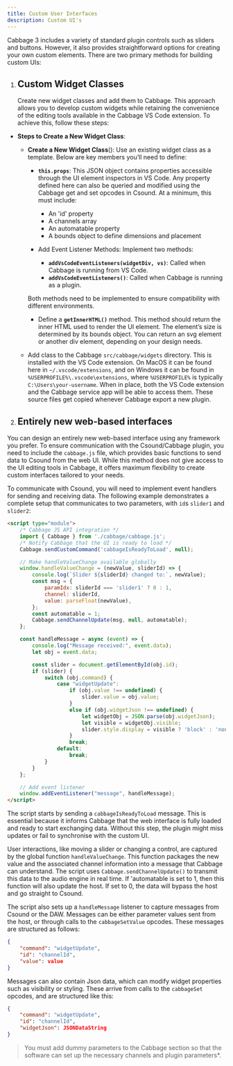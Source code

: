 ```yaml
---
title: Custom User Interfaces
description: Custom UI's
---
```


Cabbage 3 includes a variety of standard plugin controls such as sliders and buttons. However, it also provides straightforward options for creating your own custom elements. There are two primary methods for building custom UIs:

1. ## **Custom Widget Classes**

    Create new widget classes and add them to Cabbage. This approach allows you to develop custom widgets while retaining the convenience of the editing tools available in the Cabbage VS Code extension. To achieve this, follow these steps:

* **Steps to Create a New Widget Class**:

    * **Create a New Widget Class**(): Use an existing widget class as a template. Below are key members you’ll need to define: 
        * **`this.props`**:
            This JSON object contains properties accessible through the UI element inspectors in VS Code. Any property defined here can also be queried and modified using the Cabbage get and set opcodes in Csound. At a minimum, this must include:
            * An 'id' property
            * A channels array
            * An automatable property
            * A bounds object to define dimensions and placement

        * Add Event Listener Methods:
            Implement two methods:

            * **`addVsCodeEventListeners(widgetDiv, vs)`**: Called when Cabbage is running from VS Code.
            * **`addVsCodeEventListeners()`**: Called when Cabbage is running as a plugin.

        Both methods need to be implemented to ensure compatibility with different environments.

        * Define a **`getInnerHTML()`** method. This method should return the inner HTML used to render the UI element. The element’s size is determined by its bounds object. You can return an svg element or another div element, depending on your design needs.

    * Add class to the Cabbage `src/cabbage/widgets` directory. This is installed with the VS Code extension. On MacOS it can be found here in `~/.vscode/extensions`, and on Windows it can be found in `%USERPROFILE%\.vscode\extensions`, where `%USERPROFILE%` is typically `C:\Users\your-username`. When in place, both the VS Code extension and the Cabbage service app will be able to access them. These source files get copied whenever Cabbage export a new plugin.  

2. ## **Entirely new web-based interfaces**

You can design an entirely new web-based interface using any framework you prefer. To ensure communication with the Csound/Cabbage plugin, you need to include the `cabbage.js` file, which provides basic functions to send data to Csound from the web UI. While this method does not give access to the UI editing tools in Cabbage, it offers maximum flexibility to create custom interfaces tailored to your needs.

To communicate with Csound, you will need to implement event handlers for sending and receiving data. The following example demonstrates a complete setup that communicates to two parameters, with `id`s `slider1` and `slider2`:

```html
<script type="module">
    /* Cabbage JS API integration */
    import { Cabbage } from './cabbage/cabbage.js';
    /* Notify Cabbage that the UI is ready to load */
    Cabbage.sendCustomCommand('cabbageIsReadyToLoad', null);

    // Make handleValueChange available globally
    window.handleValueChange = (newValue, sliderId) => {
        console.log(`Slider ${sliderId} changed to:`, newValue);
        const msg = {
            paramIdx: sliderId === 'slider1' ? 0 : 1,
            channel: sliderId,
            value: parseFloat(newValue),
        };
        const automatable = 1;
        Cabbage.sendChannelUpdate(msg, null, automatable);
    };

    const handleMessage = async (event) => {
        console.log("Message received:", event.data);
        let obj = event.data;

        const slider = document.getElementById(obj.id);
        if (slider) {
            switch (obj.command) {
                case "widgetUpdate":
                    if (obj.value !== undefined) {
                        slider.value = obj.value;
                    }
                    else if (obj.widgetJson !== undefined) {
                        let widgetObj = JSON.parse(obj.widgetJson);
                        let visible = widgetObj.visible;
                        slider.style.display = visible ? 'block' : 'none';
                    }
                    break;
                default:
                    break;
            }
        }
    };

    // Add event listener
    window.addEventListener("message", handleMessage);
</script>
```

The script starts by sending a `cabbageIsReadyToLoad` message. This is essential because it informs Cabbage that the web interface is fully loaded and ready to start exchanging data. Without this step, the plugin might miss updates or fail to synchronise with the custom UI.

User interactions, like moving a slider or changing a control, are captured by the global function `handleValueChange`. This function packages the new value and the associated channel information into a message that Cabbage can understand. The script uses `Cabbage.sendChannelUpdate()` to transmit this data to the audio engine in real time. If 'automatable is set to 1, then this function will also update the host. If set to 0, the data will bypass the host and go straight to Csound. 

The script also sets up a `handleMessage` listener to capture messages from Csound or the DAW. Messages can be either parameter values sent from the host, or through calls to the `cabbageSetValue` opcodes. These messages are structured as follows:

```json
{
    "command": "widgetUpdate",
    "id": "channelId",
    "value": value
}
```

Messages can also contain Json data, which can modify widget properties such as visibility or styling. These arrive from calls to the `cabbageSet` opcodes, and are structured like this:

```json
{
    "command": "widgetUpdate",
    "id": "channelId",
    "widgetJson": JSONDataString
}
```

> You must add dummy parameters to the Cabbage section so that the software can set up the necessary channels and plugin parameters*.